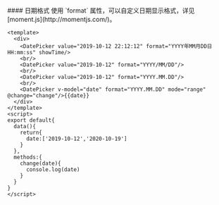 <cn>
#### 日期格式
使用 `format` 属性，可以自定义日期显示格式，详见  [moment.js](http://momentjs.com/)。
</cn>

```vue
<template>
  <div>
    <DatePicker value="2019-10-12 22:12:12" format="YYYY年MM月DD日 HH:mm:ss" showTime/>
    <br/>
    <DatePicker value="2019-10-12" format="YYYY/MM/DD"/>
    <br/>
    <DatePicker value="2019-10-12" format="YYYY.MM.DD"/>
    <br/>
    <DatePicker v-model="date" format="YYYY.MM.DD" mode="range" @change="change"/>{{date}}
  </div>
</template>
<script>
export default{
  data(){
    return{
      date:['2019-10-12','2020-10-19']
    }
  },
  methods:{
    change(date){
      console.log(date)
    }
  }
}
</script>
```